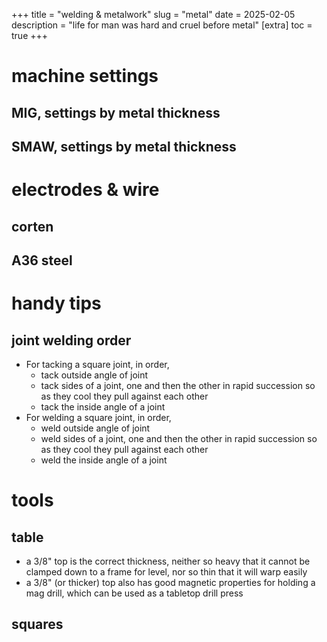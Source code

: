 +++
title = "welding & metalwork"
slug = "metal"
date = 2025-02-05
description = "life for man was hard and cruel before metal"
[extra]
  toc = true
+++

# machine settings

## MIG, settings by metal thickness

## SMAW, settings by metal thickness


# electrodes & wire

## corten

## A36 steel


# handy tips

## joint welding order
- For tacking a square joint, in order,
  * tack outside angle of joint
  * tack sides of a joint, one and then the other in rapid succession so as they cool they pull against each other
  * tack the inside angle of a joint
- For welding a square joint, in order,
  * weld outside angle of joint
  * weld sides of a joint, one and then the other in rapid succession so as they cool they pull against each other
  * weld the inside angle of a joint

# tools

## table
- a 3/8" top is the correct thickness, neither so heavy that it cannot be clamped down to a frame for level, nor so thin that it will warp easily
- a 3/8" (or thicker) top also has good magnetic properties for holding a mag drill, which can be used as a tabletop drill press

## squares